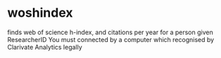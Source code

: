 # woshindex
finds web of science h-index, and citations per year for a person given ResearcherID
You must connected by a computer which recognised by Clarivate Analytics legally
